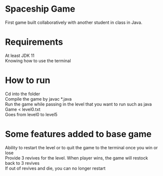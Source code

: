# Spaceship Game
First game built collaboratively with another student in class in Java.

# Requirements
At least JDK 11 </br>
Knowing how to use the terminal </br>

# How to run
Cd into the folder </br>
Compile the game by javac *.java </br>
Run the game while passing in the level that you want to run such as java Game < level0.txt </br>
Goes from level0 to level5 </br>

# Some features added to base game
Ability to restart the level or to quit the game to the terminal once you win or lose </br>
Provide 3 revives for the level. When player wins, the game will restock back to 3 revives </br>
If out of revives and die, you can no longer restart </br>